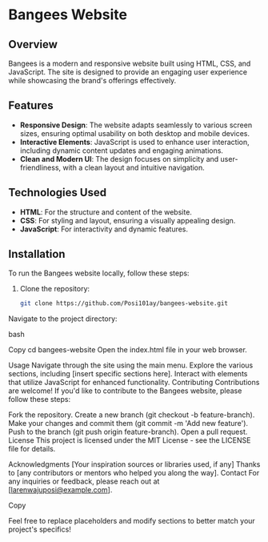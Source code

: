 # Bangees Website

## Overview

Bangees is a modern and responsive website built using HTML, CSS, and JavaScript. The site is designed to provide an engaging user experience while showcasing the brand's offerings effectively.

## Features

- **Responsive Design**: The website adapts seamlessly to various screen sizes, ensuring optimal usability on both desktop and mobile devices.
- **Interactive Elements**: JavaScript is used to enhance user interaction, including dynamic content updates and engaging animations.
- **Clean and Modern UI**: The design focuses on simplicity and user-friendliness, with a clean layout and intuitive navigation.

## Technologies Used

- **HTML**: For the structure and content of the website.
- **CSS**: For styling and layout, ensuring a visually appealing design.
- **JavaScript**: For interactivity and dynamic features.

## Installation

To run the Bangees website locally, follow these steps:

1. Clone the repository:

   ```bash
   git clone https://github.com/Posi101ay/bangees-website.git
Navigate to the project directory:

bash

Copy
cd bangees-website
Open the index.html file in your web browser.

Usage
Navigate through the site using the main menu.
Explore the various sections, including [insert specific sections here].
Interact with elements that utilize JavaScript for enhanced functionality.
Contributing
Contributions are welcome! If you'd like to contribute to the Bangees website, please follow these steps:

Fork the repository.
Create a new branch (git checkout -b feature-branch).
Make your changes and commit them (git commit -m 'Add new feature').
Push to the branch (git push origin feature-branch).
Open a pull request.
License
This project is licensed under the MIT License - see the LICENSE file for details.

Acknowledgments
[Your inspiration sources or libraries used, if any]
Thanks to [any contributors or mentors who helped you along the way].
Contact
For any inquiries or feedback, please reach out at [larenwajuposi@example.com].


Copy

Feel free to replace placeholders and modify sections to better match your project's specifics!
